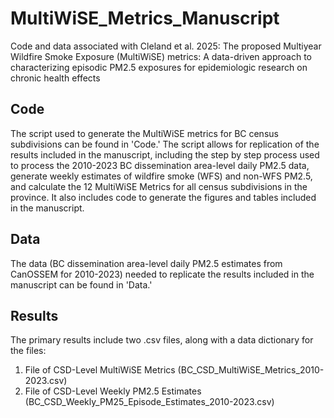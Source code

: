 # MultiWiSE_Metrics_Manuscript
Code and data associated with Cleland et al. 2025: The proposed Multiyear Wildfire Smoke Exposure (MultiWiSE) metrics: A data-driven approach to characterizing episodic PM2.5 exposures for epidemiologic research on chronic health effects

## Code
The script used to generate the MultiWiSE metrics for BC census subdivisions can be found in 'Code.' The script allows for replication of the results included in the manuscript, including the step by step process used to process the 2010-2023 BC dissemination area-level daily PM2.5 data, generate weekly estimates of wildfire smoke (WFS) and non-WFS PM2.5, and calculate the 12 MultiWiSE Metrics for all census subdivisions in the province. It also includes code to generate the figures and tables included in the manuscript. 

## Data
The data (BC dissemination area-level daily PM2.5 estimates from CanOSSEM for 2010-2023) needed to replicate the results included in the manuscript can be found in 'Data.'

## Results
The primary results include two .csv files, along with a data dictionary for the files:
1.	File of CSD-Level MultiWiSE Metrics (BC_CSD_MultiWiSE_Metrics_2010-2023.csv)
2.	File of CSD-Level Weekly PM2.5 Estimates (BC_CSD_Weekly_PM25_Episode_Estimates_2010-2023.csv)
